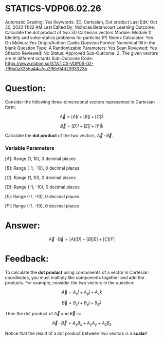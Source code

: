 # STATICS-VDP06.02.26

Automatic Grading: Yes
Keywords: 3D, Cartesian, Dot product
Last Edit: Oct 30, 2020 11:22 AM
Last Edited By: Nicholas Betancourt
Learning Outcome: Calculate the dot product of two 3D Cartesian vectors
Module: Module 1: Identify and solve statics problems for particles (P)
Needs Calculator: Yes
On Mobius: Yes
Origin/Author: Caelia
Question Format: Numerical fill in the blank
Question Type: A
Randomizable Parameters: Yes
Sean Reviewed: Yes
Shaobo Reviewed: No
Status: Approved
Sub-Outcome: 2. The given vectors are in different octants
Sub-Outcome Code: https://www.notion.so/STATICS-VDP06-02-769a0a3255a44a7ca296e94d2393023b

# Question:

Consider the following three-dimensional vectors represented in Cartesian form: 

$$\overrightarrow{A}=[A]\hat{i}+[B]\hat{j}+[C]\hat{k}$$

$$\overrightarrow{B}=[D]\hat{i}+[E]\hat{j}+[F]\hat{k}$$

Calculate the **dot product** of the two vectors, $\overrightarrow{A}\cdot\overrightarrow{B}$.

### Variable Parameters

$[A]:$ Range (1, 10), 0 decimal places

$[B]:$ Range (-1, -10), 0 decimal places

$[C]:$ Range (1, 10), 0 decimal places

$[D]:$ Range (-1, -10), 0 decimal places

$[E]:$ Range (-1, -10), 0 decimal places

$[F]:$ Range (-1, -10), 0 decimal places

# Answer:

$$\overrightarrow{A}\cdot\overrightarrow{B}=[A][D]+[B][E]+[C][F]$$

# Feedback:

To calculate the **dot product** using components of a vector in Cartesian coordinates, you must multiply like components together and add the products. For example, consider the two vectors in the question:

$$\overrightarrow{A}=A_{x}\hat{i}+A_{y}\hat{j}+A_{z}\hat{k}$$

$$\overrightarrow{B}=B_{x}\hat{i}+B_{y}\hat{j}+B_{z}\hat{k}$$

Then the dot product of $\overrightarrow{A}$ and $\overrightarrow{B}$ is:

$$\overrightarrow{A}\cdot\overrightarrow{B}=A_{x}B_{x}+A_{y}A_{y}+A_{z}B_{z}$$

Notice that the result of a dot product between two vectors is a **scalar**!